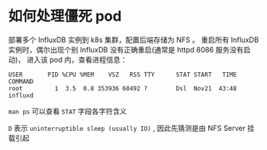 # 如何处理僵死 pod

部署多个 InfluxDB 实例到 k8s 集群，配置后端存储为 NFS 。
重启所有 InfluxDB 实例时，偶尔出现个别 InfluxDB 没有正确重启(通常是 httpd 8086 服务没有启动)，
进入该 pod 内，查看进程信息：

```
USER       PID %CPU %MEM    VSZ   RSS TTY      STAT START   TIME COMMAND
root         1  3.5  0.8 353936 60492 ?        Dsl  Nov21  43:48 influxd
```

`man ps` 可以查看 `STAT` 字段各字符含义

`D` 表示 `uninterruptible sleep (usually IO)` , 因此先猜测是由 NFS Server 挂载引起
